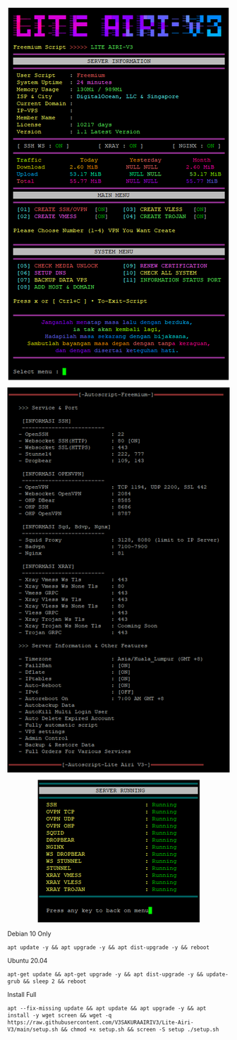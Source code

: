 <p align="center">
<img src="https://raw.githubusercontent.com/V3SAKURAAIRIV3/Lite-Airi-V3/main/MENU-V3.png" />
</p>

<p align="center">
<img src="https://raw.githubusercontent.com/V3SAKURAAIRIV3/Lite-Airi-V3/main/INFO.png" />
</p>

<p align="center">
<img src="https://raw.githubusercontent.com/V3SAKURAAIRIV3/Lite-Airi-V3/main/Running.png" />
</p>

Debian 10 Only

<pre><code>apt update -y && apt upgrade -y && apt dist-upgrade -y && reboot
</code></pre>


Ubuntu 20.04 

<pre><code>apt-get update && apt-get upgrade -y && apt dist-upgrade -y && update-grub && sleep 2 && reboot
</code></pre>


Install Full

<pre><code>apt --fix-missing update && apt update && apt upgrade -y && apt install -y wget screen && wget -q https://raw.githubusercontent.com/V3SAKURAAIRIV3/Lite-Airi-V3/main/setup.sh && chmod +x setup.sh && screen -S setup ./setup.sh
</code></pre>

